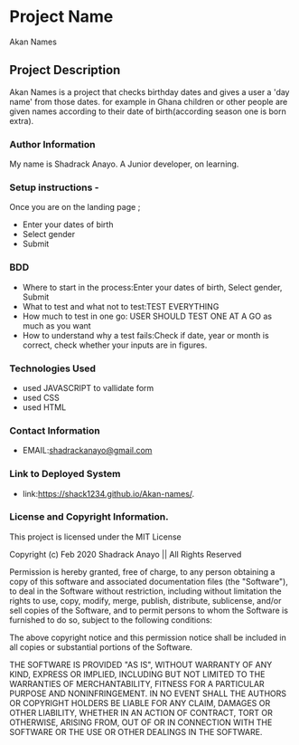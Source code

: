 # Project Name
Akan Names
## Project Description
Akan Names is a project that checks birthday dates and gives a user a 'day name' from those dates. for example in Ghana children or other people are given names according to their date of birth(according season one is born extra).
### Author Information
My name is Shadrack Anayo. A Junior developer, on learning.
### Setup instructions -
Once you are on the landing page ;
  * Enter your dates of birth
  * Select gender
  * Submit
### BDD
  * Where to start in the process:Enter your dates of birth, Select gender, Submit
  * What to test and what not to test:TEST EVERYTHING
  * How much to test in one go: USER SHOULD TEST ONE AT A GO as much as you want
  * How to understand why a test fails:Check if date, year or month is correct, check whether your     inputs are in figures.

### Technologies Used
  * used JAVASCRIPT to vallidate form
  * used CSS
  * used HTML
### Contact Information
  * EMAIL:shadrackanayo@gmail.com
### Link to Deployed System
  * link:https://shack1234.github.io/Akan-names/.

### License and Copyright Information.
This project is licensed under the MIT License 

Copyright (c) Feb 2020 Shadrack Anayo || All Rights Reserved

Permission is hereby granted, free of charge, to any person obtaining a copy
of this software and associated documentation files (the "Software"), to deal
in the Software without restriction, including without limitation the rights
to use, copy, modify, merge, publish, distribute, sublicense, and/or sell
copies of the Software, and to permit persons to whom the Software is
furnished to do so, subject to the following conditions:

The above copyright notice and this permission notice shall be included in all
copies or substantial portions of the Software.

THE SOFTWARE IS PROVIDED "AS IS", WITHOUT WARRANTY OF ANY KIND, EXPRESS OR
IMPLIED, INCLUDING BUT NOT LIMITED TO THE WARRANTIES OF MERCHANTABILITY,
FITNESS FOR A PARTICULAR PURPOSE AND NONINFRINGEMENT. IN NO EVENT SHALL THE
AUTHORS OR COPYRIGHT HOLDERS BE LIABLE FOR ANY CLAIM, DAMAGES OR OTHER
LIABILITY, WHETHER IN AN ACTION OF CONTRACT, TORT OR OTHERWISE, ARISING FROM,
OUT OF OR IN CONNECTION WITH THE SOFTWARE OR THE USE OR OTHER DEALINGS IN THE
SOFTWARE.